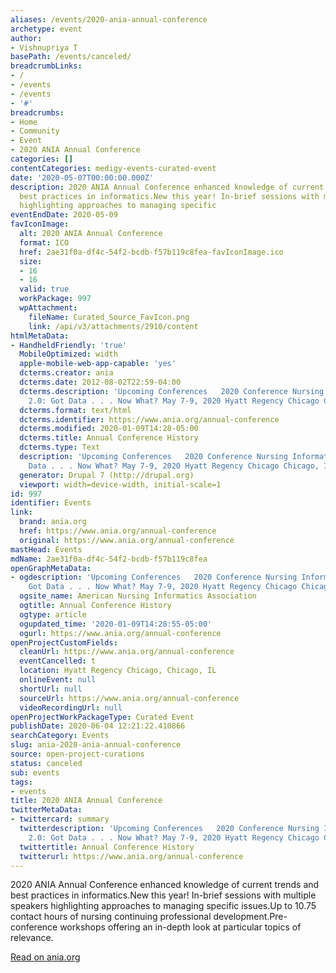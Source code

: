 ```yaml
---
aliases: /events/2020-ania-annual-conference
archetype: event
author:
- Vishnupriya T
basePath: /events/canceled/
breadcrumbLinks:
- /
- /events
- /events
- '#'
breadcrumbs:
- Home
- Community
- Event
- 2020 ANIA Annual Conference
categories: []
contentCategories: medigy-events-curated-event
date: '2020-05-07T00:00:00.000Z'
description: 2020 ANIA Annual Conference enhanced knowledge of current trends and
  best practices in informatics.New this year! In-brief sessions with multiple speakers
  highlighting approaches to managing specific
eventEndDate: 2020-05-09
favIconImage:
  alt: 2020 ANIA Annual Conference
  format: ICO
  href: 2ae31f0a-df4c-54f2-bcdb-f57b119c8fea-favIconImage.ico
  size:
  - 16
  - 16
  valid: true
  workPackage: 997
  wpAttachment:
    fileName: Curated_Source_FavIcon.png
    link: /api/v3/attachments/2910/content
htmlMetaData:
- HandheldFriendly: 'true'
  MobileOptimized: width
  apple-mobile-web-app-capable: 'yes'
  dcterms.creator: ania
  dcterms.date: 2012-08-02T22:59-04:00
  dcterms.description: 'Upcoming Conferences   2020 Conference Nursing Informatics
    2.0: Got Data . . . Now What? May 7-9, 2020 Hyatt Regency Chicago Chicago, IL'
  dcterms.format: text/html
  dcterms.identifier: https://www.ania.org/annual-conference
  dcterms.modified: 2020-01-09T14:28-05:00
  dcterms.title: Annual Conference History
  dcterms.type: Text
  description: 'Upcoming Conferences   2020 Conference Nursing Informatics 2.0: Got
    Data . . . Now What? May 7-9, 2020 Hyatt Regency Chicago Chicago, IL'
  generator: Drupal 7 (http://drupal.org)
  viewport: width=device-width, initial-scale=1
id: 997
identifier: Events
link:
  brand: ania.org
  href: https://www.ania.org/annual-conference
  original: https://www.ania.org/annual-conference
mastHead: Events
mdName: 2ae31f0a-df4c-54f2-bcdb-f57b119c8fea
openGraphMetaData:
- ogdescription: 'Upcoming Conferences   2020 Conference Nursing Informatics 2.0:
    Got Data . . . Now What? May 7-9, 2020 Hyatt Regency Chicago Chicago, IL'
  ogsite_name: American Nursing Informatics Association
  ogtitle: Annual Conference History
  ogtype: article
  ogupdated_time: '2020-01-09T14:28:55-05:00'
  ogurl: https://www.ania.org/annual-conference
openProjectCustomFields:
  cleanUrl: https://www.ania.org/annual-conference
  eventCancelled: t
  location: Hyatt Regency Chicago, Chicago, IL
  onlineEvent: null
  shortUrl: null
  sourceUrl: https://www.ania.org/annual-conference
  videoRecordingUrl: null
openProjectWorkPackageType: Curated Event
publishDate: 2020-06-04 12:21:22.410866
searchCategory: Events
slug: ania-2020-ania-annual-conference
source: open-project-curations
status: canceled
sub: events
tags:
- events
title: 2020 ANIA Annual Conference
twitterMetaData:
- twittercard: summary
  twitterdescription: 'Upcoming Conferences   2020 Conference Nursing Informatics
    2.0: Got Data . . . Now What? May 7-9, 2020 Hyatt Regency Chicago Chicago, IL'
  twittertitle: Annual Conference History
  twitterurl: https://www.ania.org/annual-conference
---
```


2020 ANIA Annual Conference enhanced knowledge of current trends and best practices in informatics.New this year! In-brief sessions with multiple speakers highlighting approaches to managing specific issues.Up to 10.75 contact hours of nursing continuing professional development.Pre-conference workshops offering an in-depth look at particular topics of relevance.  
  
[Read on ania.org](https://www.ania.org/annual-conference)